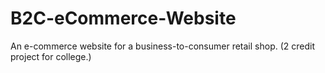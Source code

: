 # B2C-eCommerce-Website
An e-commerce website for a business-to-consumer retail shop. 
(2 credit project for college.)
